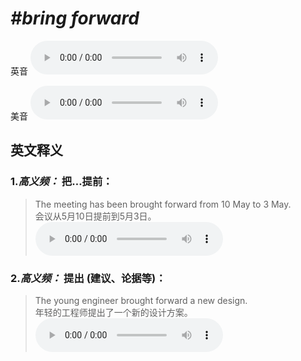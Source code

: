 # ***\#bring forward*** 
英音
<audio src="./media/bring forward1_AAC.aac" controls="controls"></audio>

美音
<audio src="./media/bring forward2_AAC.aac" controls="controls"></audio>



  

英文释义
---
### 1.*高义频：* **把…提前：**  

 > The meeting has been brought forward from 10 May to 3 May.   
 > 会议从5月10日提前到5月3日。    
<audio src="./media/17-bring.aac" controls="controls"></audio>

### 2.*高义频：* **提出 (建议、论据等)：**  

 > The young engineer brought forward a new design.   
 > 年轻的工程师提出了一个新的设计方案。    
<audio src="./media/18-bring.aac" controls="controls"></audio>


